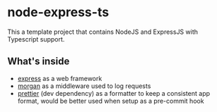 # node-express-ts

This a template project that contains NodeJS and ExpressJS with Typescript support.

## What's inside

- [express](https://github.com/expressjs/express) as a web framework
- [morgan](https://github.com/expressjs/morgan) as a middleware used to log requests
- [prettier](https://github.com/prettier/prettier) (dev dependency) as a formatter to keep a consistent app format, would be better used when setup as a pre-commit hook
